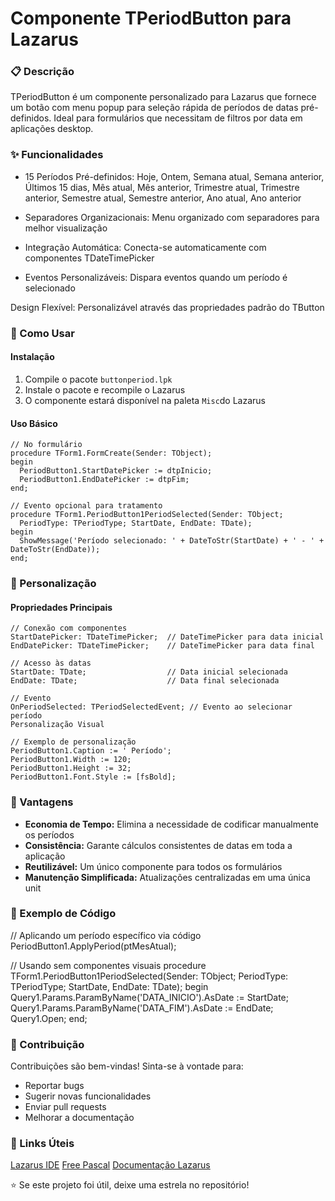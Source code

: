 
# **Componente TPeriodButton para Lazarus**
### 📋 Descrição
TPeriodButton é um componente personalizado para Lazarus que fornece um botão com menu popup para seleção rápida de períodos de datas pré-definidos. Ideal para formulários que necessitam de filtros por data em aplicações desktop.

### ✨ Funcionalidades

 - 15 Períodos Pré-definidos: Hoje, Ontem, Semana atual, Semana
   anterior, Últimos 15 dias, Mês atual, Mês anterior, Trimestre atual,
   Trimestre anterior, Semestre atual, Semestre anterior, Ano atual, Ano
   anterior
      
  - Separadores Organizacionais: Menu organizado com separadores para
   melhor visualização
   
  - Integração Automática: Conecta-se automaticamente com componentes
   TDateTimePicker
   
  - Eventos Personalizáveis: Dispara eventos quando um período é
   selecionado
   
   Design Flexível: Personalizável através das propriedades padrão do
   TButton

### 🚀 Como Usar
#### Instalação

 1. Compile o pacote `buttonperiod.lpk`
 2. Instale o pacote e recompile o Lazarus
 3. O componente estará disponível na paleta `Misc`do Lazarus

#### Uso Básico

    // No formulário
    procedure TForm1.FormCreate(Sender: TObject);
    begin
      PeriodButton1.StartDatePicker := dtpInicio;
      PeriodButton1.EndDatePicker := dtpFim;
    end;

    // Evento opcional para tratamento
    procedure TForm1.PeriodButton1PeriodSelected(Sender: TObject; 
      PeriodType: TPeriodType; StartDate, EndDate: TDate);
    begin
      ShowMessage('Período selecionado: ' + DateToStr(StartDate) + ' - ' + DateToStr(EndDate));
    end;

### 🎨 Personalização
#### Propriedades Principais

    // Conexão com componentes
    StartDatePicker: TDateTimePicker;  // DateTimePicker para data inicial
    EndDatePicker: TDateTimePicker;    // DateTimePicker para data final
    
    // Acesso às datas
    StartDate: TDate;                  // Data inicial selecionada
    EndDate: TDate;                    // Data final selecionada
    
    // Evento
    OnPeriodSelected: TPeriodSelectedEvent; // Evento ao selecionar período
    Personalização Visual
    
    // Exemplo de personalização
    PeriodButton1.Caption := ' Período';
    PeriodButton1.Width := 120;
    PeriodButton1.Height := 32;
    PeriodButton1.Font.Style := [fsBold];

### 🌟 Vantagens

- **Economia de Tempo:** Elimina a necessidade de codificar manualmente os períodos
- **Consistência:** Garante cálculos consistentes de datas em toda a aplicação
- **Reutilizável:** Um único componente para todos os formulários
- **Manutenção Simplificada:** Atualizações centralizadas em uma única unit

### 📝 Exemplo de Código

// Aplicando um período específico via código
PeriodButton1.ApplyPeriod(ptMesAtual);

// Usando sem componentes visuais
procedure TForm1.PeriodButton1PeriodSelected(Sender: TObject; 
  PeriodType: TPeriodType; StartDate, EndDate: TDate);
begin
  Query1.Params.ParamByName('DATA_INICIO').AsDate := StartDate;
  Query1.Params.ParamByName('DATA_FIM').AsDate := EndDate;
  Query1.Open;
end;

### 🤝 Contribuição

Contribuições são bem-vindas! Sinta-se à vontade para:

- Reportar bugs
- Sugerir novas funcionalidades
- Enviar pull requests
- Melhorar a documentação

### 🔗 Links Úteis
[Lazarus IDE](https://www.lazarus-ide.org/)
[Free Pascal](https://www.freepascal.org/)
[Documentação Lazarus](https://wiki.freepascal.org/Lazarus_Documentation)

⭐ Se este projeto foi útil, deixe uma estrela no repositório!
